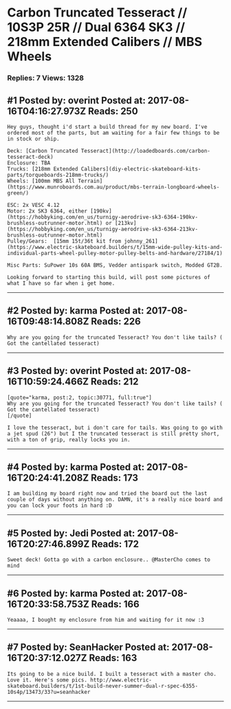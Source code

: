 # Carbon Truncated Tesseract // 10S3P 25R // Dual 6364 SK3 // 218mm Extended Calibers // MBS Wheels

### Replies: 7 Views: 1328

## \#1 Posted by: overint Posted at: 2017-08-16T04:16:27.973Z Reads: 250

```
Hey guys, thought i'd start a build thread for my new board. I've ordered most of the parts, but am waiting for a fair few things to be in stock or ship.

Deck: [Carbon Truncated Tesseract](http://loadedboards.com/carbon-tesseract-deck)
Enclosure: TBA
Trucks: [218mm Extended Calibers](diy-electric-skateboard-kits-parts/torqueboards-218mm-trucks/)
Wheels: [100mm MBS All Terrain](https://www.munroboards.com.au/product/mbs-terrain-longboard-wheels-green/) 

ESC: 2x VESC 4.12
Motor: 2x SK3 6364, either [190kv](https://hobbyking.com/en_us/turnigy-aerodrive-sk3-6364-190kv-brushless-outrunner-motor.html) or [213kv](https://hobbyking.com/en_us/turnigy-aerodrive-sk3-6364-213kv-brushless-outrunner-motor.html)
Pulley/Gears:  [15mm 15t/36t kit from johnny_261](https://www.electric-skateboard.builders/t/15mm-wide-pulley-kits-and-individual-parts-wheel-pulley-motor-pulley-belts-and-hardware/27184/1) 

Misc Parts: SuPower 10s 60A BMS, Vedder antispark switch, Modded GT2B.

Looking forward to starting this build, will post some pictures of what I have so far when i get home.
```

---
## \#2 Posted by: karma Posted at: 2017-08-16T09:48:14.808Z Reads: 226

```
Why are you going for the truncated Tesseract? You don't like tails? ( Got the cantellated tesseract)
```

---
## \#3 Posted by: overint Posted at: 2017-08-16T10:59:24.466Z Reads: 212

```
[quote="karma, post:2, topic:30771, full:true"]
Why are you going for the truncated Tesseract? You don't like tails? ( Got the cantellated tesseract)
[/quote]

I love the tesseract, but i don't care for tails. Was going to go with a jet spud (26") but I the truncated tesseract is still pretty short, with a ton of grip, really locks you in.
```

---
## \#4 Posted by: karma Posted at: 2017-08-16T20:24:41.208Z Reads: 173

```
I am building my board right now and tried the board out the last couple of days without anything on. DAMN, it's a really nice board and you can lock your foots in hard :D
```

---
## \#5 Posted by: Jedi Posted at: 2017-08-16T20:27:46.899Z Reads: 172

```
Sweet deck! Gotta go with a carbon enclosure.. @MasterCho comes to mind
```

---
## \#6 Posted by: karma Posted at: 2017-08-16T20:33:58.753Z Reads: 166

```
Yeaaaa, I bought my enclosure from him and waiting for it now :3
```

---
## \#7 Posted by: SeanHacker Posted at: 2017-08-16T20:37:12.027Z Reads: 163

```
Its going to be a nice build. I built a tesseract with a master cho. Love it. Here's some pics. http://www.electric-skateboard.builders/t/1st-build-never-summer-dual-r-spec-6355-10s4p/13473/33?u=seanhacker
```

---

